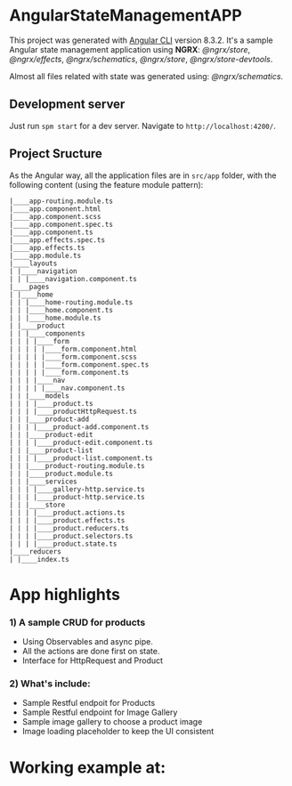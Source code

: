 # AngularStateManagementAPP

This project was generated with [Angular CLI](https://github.com/angular/angular-cli) version 8.3.2. It's a sample Angular state management application using **NGRX**: _@ngrx/store_, _@ngrx/effects_, _@ngrx/schematics_, _@ngrx/store_, _@ngrx/store-devtools_.

Almost all files related with state was generated using: _@ngrx/schematics_.

## Development server

Just run `spm start` for a dev server. Navigate to `http://localhost:4200/`.

## Project Sructure

As the Angular way, all the application files are in `src/app` folder, with the following content (using the feature module pattern):

```
|____app-routing.module.ts
|____app.component.html
|____app.component.scss
|____app.component.spec.ts
|____app.component.ts
|____app.effects.spec.ts
|____app.effects.ts
|____app.module.ts
|____layouts
| |____navigation
| | |____navigation.component.ts
|____pages
| |____home
| | |____home-routing.module.ts
| | |____home.component.ts
| | |____home.module.ts
| |____product
| | |____components
| | | |____form
| | | | |____form.component.html
| | | | |____form.component.scss
| | | | |____form.component.spec.ts
| | | | |____form.component.ts
| | | |____nav
| | | | |____nav.component.ts
| | |____models
| | | |____product.ts
| | | |____productHttpRequest.ts
| | |____product-add
| | | |____product-add.component.ts
| | |____product-edit
| | | |____product-edit.component.ts
| | |____product-list
| | | |____product-list.component.ts
| | |____product-routing.module.ts
| | |____product.module.ts
| | |____services
| | | |____gallery-http.service.ts
| | | |____product-http.service.ts
| | |____store
| | | |____product.actions.ts
| | | |____product.effects.ts
| | | |____product.reducers.ts
| | | |____product.selectors.ts
| | | |____product.state.ts
|____reducers
| |____index.ts
```

# App highlights

### 1) A sample CRUD for products

- Using Observables and async pipe.
- All the actions are done first on state.
- Interface for HttpRequest and Product

### 2) What's include:

- Sample Restful endpoit for Products
- Sample Restful endpoint for Image Gallery
- Sample image gallery to choose a product image
- Image loading placeholder to keep the UI consistent

# Working example at:
